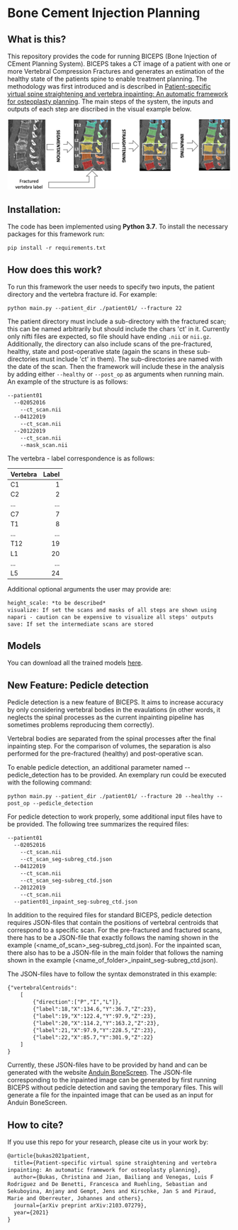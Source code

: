 # Bone Cement Injection Planning

## What is this?
This repository provides the code for running BICEPS (Bone Injection of CEment Planning System). BICEPS takes a CT image of a patient with one or more Vertebral Compression Fractures and generates an estimation of the healthy state of the patients spine to enable treatment planning. The methodology was first introduced and is described in [Patient-specific virtual spine straightening and vertebra inpainting: An automatic framework for osteoplasty planning](https://arxiv.org/abs/2103.07279). The main steps of the system, the inputs and outputs of each step are discribed in the visual example below.

![image](https://github.com/christinab12/bone-cement-injection-planning/blob/main/workflow.png)

## Installation:
The code has been implemented using **Python 3.7**. To install the necessary packages for this framework run:
```
pip install -r requirements.txt
```

## How does this work?

To run this framework the user needs to specify two inputs, the patient directory and the vertebra fracture id. For example:
```
python main.py --patient_dir ./patient01/ --fracture 22
```
The patient directory must include a sub-directory with the fractured scan; this can be named arbitrarily but should include the chars 'ct' in it. Currently only nifti files are expected, so file should have ending ```.nii``` or ```nii.gz```. Additionally, the directory can also include scans of the pre-fractured, healthy, state and post-operative state (again the scans in these sub-directories must include 'ct' in them). The sub-directories are named with the date of the scan. Then the framework will include these in the analysis by adding either ``` --healthy ``` or ``` --post_op ``` as arguments when running main. An example of the structure is as follows:

```
--patient01
  --02052016
    --ct_scan.nii
  --04122019
    --ct_scan.nii
  --20122019
    --ct_scan.nii
    --mask_scan.nii
```

The vertebra - label correspondence is as follows:

| Vertebra | Label |
| ----------- | ---------------:|
| C1 | 1 |
| C2 | 2 |
| ... | ... |
| C7 | 7 |
| T1 | 8 |
| ... | ... |
| T12 | 19 |
| L1 | 20 |
| ... | ... |
| L5 | 24 |

Additional optional arguments the user may provide are:

```
height_scale: *to be described*
visualize: If set the scans and masks of all steps are shown using napari - caution can be expensive to visualize all steps' outputs
save: If set the intermediate scans are stored
```

## Models

You can download all the trained models [here](https://zenodo.org/record/5838223#.YfOiEy8w0dV).

## New Feature: Pedicle detection

Pedicle detection is a new feature of BICEPS. It aims to increase accuracy by only considering vertebral bodies in the evaulations (in other words, it neglects the spinal processes as the current inpainting pipeline has sometimes problems reproducing them correctly).

Vertebral bodies are separated from the spinal processes after the final inpainting step. For the comparison of volumes, the separation is also performed for the pre-fractured (healthy) and post-operative scan.

To enable pedicle detection, an additional parameter named --pedicle_detection has to be provided. An exemplary run could be executed with the following command:

```
python main.py --patient_dir ./patient01/ --fracture 20 --healthy --post_op --pedicle_detection
```

For pedicle detection to work properly, some additional input files have to be provided. The following tree summarizes the required files:

```
--patient01
  --02052016
    --ct_scan.nii
    --ct_scan_seg-subreg_ctd.json
  --04122019
    --ct_scan.nii
    --ct_scan_seg-subreg_ctd.json
  --20122019
    --ct_scan.nii
  --patient01_inpaint_seg-subreg_ctd.json
```

In addition to the required files for standard BICEPS, pedicle detection requires JSON-files that contain the positions of vertebral centroids that correspond to a specific scan.
For the pre-fractured and fractured scans, there has to be a JSON-file that exactly follows the naming shown in the example (<name_of_scan>_seg-subreg_ctd.json).
For the inpainted scan, there also has to be a JSON-file in the main folder that follows the naming shown in the example (<name_of_folder>_inpaint_seg-subreg_ctd.json).

The JSON-files have to follow the syntax demonstrated in this example:

```
{"vertebralCentroids":
    [
        {"direction":["P","I","L"]},
        {"label":18,"X":134.6,"Y":36.7,"Z":23},
        {"label":19,"X":122.4,"Y":97.9,"Z":23},
        {"label":20,"X":114.2,"Y":163.2,"Z":23},
        {"label":21,"X":97.9,"Y":228.5,"Z":23},
        {"label":22,"X":85.7,"Y":301.9,"Z":22}
    ]
}
```
Currently, these JSON-files have to be provided by hand and can be generated with the website [Anduin BoneScreen](https://anduin.bonescreen.de). The JSON-file corresponding to the inpainted image can be generated by first running BICEPS without pedicle detection and saving the temporary files. This will generate a file for the inpainted image that can be used as an input for Anduin BoneScreen.

## How to cite?
If you use this repo for your research, please cite us in your work by:

```
@article{bukas2021patient,
  title={Patient-specific virtual spine straightening and vertebra inpainting: An automatic framework for osteoplasty planning},
  author={Bukas, Christina and Jian, Bailiang and Venegas, Luis F Rodriguez and De Benetti, Francesca and Ruehling, Sebastian and Sekuboyina, Anjany and Gempt, Jens and Kirschke, Jan S and Piraud, Marie and Oberreuter, Johannes and others},
  journal={arXiv preprint arXiv:2103.07279},
  year={2021}
}
```
